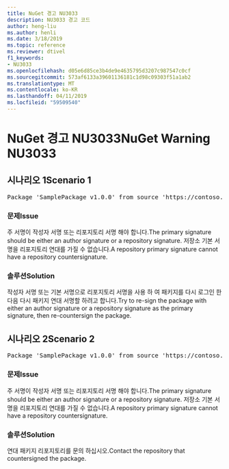 ```yaml
---
title: NuGet 경고 NU3033
description: NU3033 경고 코드
author: heng-liu
ms.author: henli
ms.date: 3/18/2019
ms.topic: reference
ms.reviewer: dtivel
f1_keywords:
- NU3033
ms.openlocfilehash: d05e6d85ce3b4de9e4635795d3207c987547c0cf
ms.sourcegitcommit: 573af6133a39601136181c1d98c09303f51a1ab2
ms.translationtype: MT
ms.contentlocale: ko-KR
ms.lasthandoff: 04/11/2019
ms.locfileid: "59509540"
---
```

# <a name="nuget-warning-nu3033"></a><span data-ttu-id="6418b-103">NuGet 경고 NU3033</span><span class="sxs-lookup"><span data-stu-id="6418b-103">NuGet Warning NU3033</span></span>

## <a name="scenario-1"></a><span data-ttu-id="6418b-104">시나리오 1</span><span class="sxs-lookup"><span data-stu-id="6418b-104">Scenario 1</span></span>

<pre>Package 'SamplePackage v1.0.0' from source 'https://contoso.com/index.json': A repository primary signature must not have a repository countersignature.</pre>

### <a name="issue"></a><span data-ttu-id="6418b-105">문제</span><span class="sxs-lookup"><span data-stu-id="6418b-105">Issue</span></span>

<span data-ttu-id="6418b-106">주 서명이 작성자 서명 또는 리포지토리 서명 해야 합니다.</span><span class="sxs-lookup"><span data-stu-id="6418b-106">The primary signature should be either an author signature or a repository signature.</span></span> <span data-ttu-id="6418b-107">저장소 기본 서명을 리포지토리 연대를 가질 수 없습니다.</span><span class="sxs-lookup"><span data-stu-id="6418b-107">A repository primary signature cannot have a repository countersignature.</span></span>

### <a name="solution"></a><span data-ttu-id="6418b-108">솔루션</span><span class="sxs-lookup"><span data-stu-id="6418b-108">Solution</span></span>

<span data-ttu-id="6418b-109">작성자 서명 또는 기본 서명으로 리포지토리 서명을 사용 하 여 패키지를 다시 로그인 한 다음 다시 패키지 연대 서명할 하려고 합니다.</span><span class="sxs-lookup"><span data-stu-id="6418b-109">Try to re-sign the package with either an author signature or a repository signature as the primary signature, then re-countersign the package.</span></span>



## <a name="scenario-2"></a><span data-ttu-id="6418b-110">시나리오 2</span><span class="sxs-lookup"><span data-stu-id="6418b-110">Scenario 2</span></span>

<pre>Package 'SamplePackage v1.0.0' from source 'https://contoso.com/index.json': A repository primary signature must not have a repository countersignature.</pre>

### <a name="issue"></a><span data-ttu-id="6418b-111">문제</span><span class="sxs-lookup"><span data-stu-id="6418b-111">Issue</span></span>

<span data-ttu-id="6418b-112">주 서명이 작성자 서명 또는 리포지토리 서명 해야 합니다.</span><span class="sxs-lookup"><span data-stu-id="6418b-112">The primary signature should be either an author signature or a repository signature.</span></span> <span data-ttu-id="6418b-113">저장소 기본 서명을 리포지토리 연대를 가질 수 없습니다.</span><span class="sxs-lookup"><span data-stu-id="6418b-113">A repository primary signature cannot have a repository countersignature.</span></span>

### <a name="solution"></a><span data-ttu-id="6418b-114">솔루션</span><span class="sxs-lookup"><span data-stu-id="6418b-114">Solution</span></span>

<span data-ttu-id="6418b-115">연대 패키지 리포지토리를 문의 하십시오.</span><span class="sxs-lookup"><span data-stu-id="6418b-115">Contact the repository that countersigned the package.</span></span>